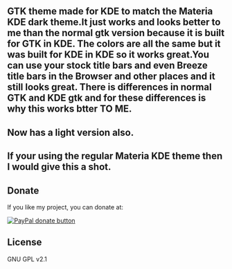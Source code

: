## GTK theme made for KDE to match the Materia KDE dark theme.It just works and looks better to me than the normal gtk version because it is built for GTK in KDE. The colors are all the same but it was built for KDE in KDE so it works great.You can use your stock title bars and even Breeze title bars in the Browser and other places and it still looks great. There is differences in normal GTK and KDE gtk and for these differences is why this works btter TO ME.

## Now has a light version also.

## If your using the regular Materia KDE theme then I would give this a shot.

## Donate

If you like my project, you can donate at:

<span class="paypal"><a href="https://www.paypal.me/freefreeno" title="Donate to this project using Paypal"><img src="https://www.paypalobjects.com/webstatic/mktg/Logo/pp-logo-100px.png" alt="PayPal donate button" /></a></span>


## License

GNU GPL v2.1
